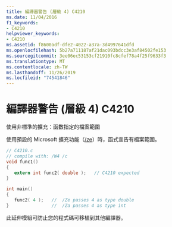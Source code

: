 ```yaml
---
title: 編譯器警告 (層級 4) C4210
ms.date: 11/04/2016
f1_keywords:
- C4210
helpviewer_keywords:
- C4210
ms.assetid: f8600adf-dfe2-4022-a37a-3d4997641dfd
ms.openlocfilehash: 5b27a711187af21dac093bdcc3e3af84502fe153
ms.sourcegitcommit: 3ee06ec53153cf21910fc8cfef78a4f25f9633f3
ms.translationtype: MT
ms.contentlocale: zh-TW
ms.lasthandoff: 11/26/2019
ms.locfileid: "74541846"
---
```

# <a name="compiler-warning-level-4-c4210"></a>編譯器警告 (層級 4) C4210

使用非標準的擴充：函數指定的檔案範圍

使用預設的 Microsoft 擴充功能（[/ze](../../build/reference/za-ze-disable-language-extensions.md)）時，函式宣告有檔案範圍。

```c
// C4210.c
// compile with: /W4 /c
void func1()
{
   extern int func2( double );   // C4210 expected
}

int main()
{
   func2( 4 );   //  /Ze passes 4 as type double
}                //  /Za passes 4 as type int
```

此延伸模組可防止您的程式碼可移植到其他編譯器。